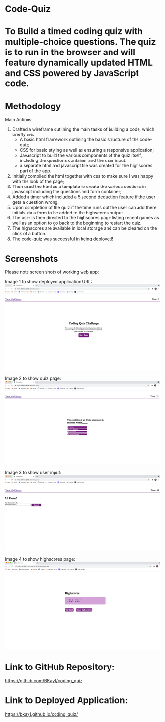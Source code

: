 # Code-Quiz

# To Build a timed coding quiz with multiple-choice questions. The quiz is to run in the browser and will feature dynamically updated HTML and CSS powered by JavaScript code.

# Methodology

Main Actions:

1.  Drafted a wireframe outlining the main tasks of building a code, which briefly are:
    - A basic html framework outlining the basic structure of the code-quiz;
    - CSS for basic styling as well as ensuring a responsive application;
    - Javascript to build the various components of the quiz itself, including the questions container and the user input.
    - a separate html and javascript file was created for the highscores part of the app.
2.  Initially compiled the html together with css to make sure I was happy with the look of the page;
3.  Then used the html as a template to create the various sections in javascript including the questions and form container;
4.  Added a timer which included a 5 second deduction feature if the user gets a question wrong.
5.  Upon completion of the quiz if the time runs out the user can add there initials via a form to be added to the highscores output.
6.  The user is then directed to the highscores page listing recent games as well as an option to go back to the beginning to restart the quiz.
7.  The highscores are available in local storage and can be cleared on the click of a button.
8.  The code-quiz was successful in being deployed!

# Screenshots

Please note screen shots of working web app:

Image 1 to show deployed application URL: ![quiz-start-page](./assets/images/quiz-start-page.png)

Image 2 to show quiz page: ![quiz-page](./assets/images/quiz-page.png)

Image 3 to show user input: ![initials-input](./assets/images/initials-input.png)

Image 4 to show highscores page: ![highscores](./assets/images/highscores.png)

# Link to GitHub Repository:

https://github.com/BKay1/coding_quiz

# Link to Deployed Application:

https://bkay1.github.io/coding_quiz/
